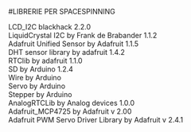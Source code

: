 #LIBRERIE PER SPACESPINNING 
   
LCD_I2C blackhack 2.2.0  
LiquidCrystal I2C by Frank de Brabander 1.1.2  
Adafruit Unified Sensor by Adafruit 1.1.5  
DHT sensor library by adafruit 1.4.2  
RTClib by adafruit 1.1.0  
SD by Arduino 1.2.4  
Wire by Arduino  
Servo by Arduino  
Stepper by Arduino  
AnalogRTCLib by Analog devices 1.0.0  
Adafruit_MCP4725 by Adafruit v 2.00  
Adafruit PWM Servo Driver Library by Adafruit v 2.4.1  